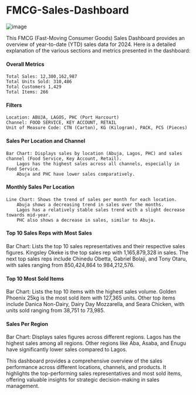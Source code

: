 # FMCG-Sales-Dashboard
![image](https://github.com/user-attachments/assets/ea120573-ef69-482f-ad86-58d5a152a700)

This FMCG (Fast-Moving Consumer Goods) Sales Dashboard provides an overview of year-to-date (YTD) sales data for 2024.
Here is a detailed explanation of the various sections and metrics presented in the dashboard:

#### Overall Metrics
    Total Sales: 12,380,162,987
    Total Units Sold: 310,486
    Total Customers 1,429
    Total Items: 266

#### Filters
    Location: ABUJA, LAGOS, PHC (Port Harcourt)
    Channel: FOOD SERVICE, KEY ACCOUNT, RETAIL
    Unit of Measure Code: CTN (Carton), KG (Kilogram), PACK, PCS (Pieces)

#### Sales Per Location and Channel
    Bar Chart: Displays sales by location (Abuja, Lagos, PHC) and sales channel (Food Service, Key Account, Retail).
        Lagos has the highest sales across all channels, especially in Food Service.
        Abuja and PHC have lower sales comparatively.

#### Monthly Sales Per Location
    Line Chart: Shows the trend of sales per month for each location.
        Abuja shows a decreasing trend in sales over the months.
        Lagos has a relatively stable sales trend with a slight decrease towards mid-year.
        PHC also shows a decrease in sales, similar to Abuja.

#### Top 10 Sales Reps with Most Sales
Bar Chart: Lists the top 10 sales representatives and their respective sales figures.
Kingsley Okeke is the top sales rep with 1,165,879,328 in sales.
The next top sales reps include Chinedu Obetta, Gabriel Bolaji, 
and Tony Otaru, with sales ranging from 850,424,864 to 984,212,576.

#### Top 10 Most Sold Items
Bar Chart: Lists the top 10 items with the highest sales volume.
        Golden Phoenix 25kg is the most sold item with 127,365 units.
        Other top items include Danica Non-Dairy, Dairy Day Mozzarella, and Seara Chicken, with units sold ranging from 38,751 to 73,985.

#### Sales Per Region
 Bar Chart: Displays sales figures across different regions.
        Lagos has the highest sales among all regions.
        Other regions like Aba, Asaba, and Enugu have significantly lower sales compared to Lagos.

This dashboard provides a comprehensive overview of the sales performance across different locations, channels, and products. It highlights the top-performing sales representatives and most sold items, offering valuable insights for strategic decision-making in sales management.

